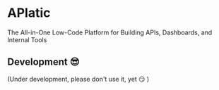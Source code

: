# APIatic

The All-in-One Low-Code Platform for Building APIs, Dashboards, and Internal Tools

## Development :sunglasses:

(Under development, please don't use it, yet :smirk: )
